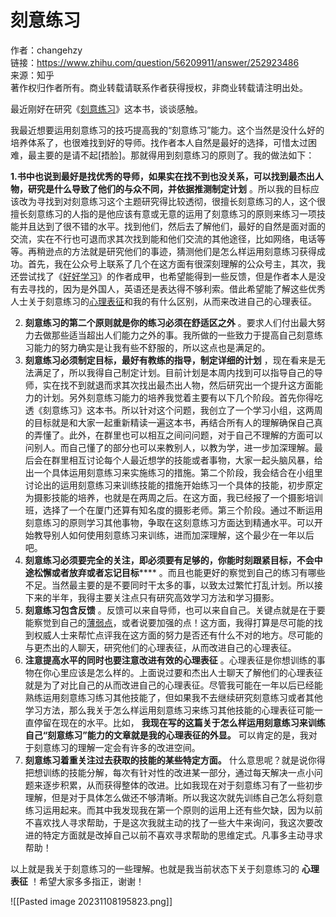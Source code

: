 # 刻意练习

作者：changehzy  
链接：https://www.zhihu.com/question/56209911/answer/252923486  
来源：知乎  
著作权归作者所有。商业转载请联系作者获得授权，非商业转载请注明出处。

最近刚好在研究《[刻意练习](https://www.zhihu.com/search?q=%E5%88%BB%E6%84%8F%E7%BB%83%E4%B9%A0&search_source=Entity&hybrid_search_source=Entity&hybrid_search_extra=%7B%22sourceType%22%3A%22answer%22%2C%22sourceId%22%3A252923486%7D)》这本书，谈谈感触。

我最近想要运用刻意练习的技巧提高我的“刻意练习”能力。这个当然是没什么好的培养体系了，也很难找到好的导师。找作者本人自然是最好的选择，可惜太过困难，最主要的是请不起[捂脸]。那就得用到刻意练习的原则了。我的做法如下：

 **1.书中也说到最好是找优秀的导师，如果实在找不到也没关系，可以找到最杰出人物，研究是什么导致了他们的与众不同，并依据推测制定计划** 。所以我的目标应该改为寻找到对刻意练习这个主题研究得比较透彻，很擅长刻意练习的人，这个很擅长刻意练习的人指的是他应该有意或无意的运用了刻意练习的原则来练习一项技能并且达到了很不错的水平。找到他们，然后去了解他们，最好的自然是面对面的交流，实在不行也可退而求其次找到能和他们交流的其他途径，比如网络，电话等等。再稍逊点的方法就是研究他们的事迹，猜测他们是怎么样运用刻意练习获得成功。首先，我在公众号上联系了几个在这方面有很深刻理解的公众号主，其次，我还尝试找了《[好好学习](https://www.zhihu.com/search?q=%E5%A5%BD%E5%A5%BD%E5%AD%A6%E4%B9%A0&search_source=Entity&hybrid_search_source=Entity&hybrid_search_extra=%7B%22sourceType%22%3A%22answer%22%2C%22sourceId%22%3A252923486%7D)》的作者成甲，也希望能得到一些反馈，但是作者本人是没有去寻找的，因为是外国人，英语还是表达得不够利索。借此希望能了解这些优秀人士关于刻意练习的[心理表征](https://www.zhihu.com/search?q=%E5%BF%83%E7%90%86%E8%A1%A8%E5%BE%81&search_source=Entity&hybrid_search_source=Entity&hybrid_search_extra=%7B%22sourceType%22%3A%22answer%22%2C%22sourceId%22%3A252923486%7D)和我的有什么区别，从而来改进自己的心理表征。

2. **刻意练习的第二个原则就是你的练习必须在舒适区之外** 。要求人们付出最大努力去做那些适当超出人们能力之外的事。我所做的一些致力于提高自己刻意练习能力的努力确实是让我有些不舒服的，所以这点也是满足的。
3. **刻意练习必须制定目标，最好有教练的指导，制定详细的计划** ，现在看来是无法满足了，所以我得自己制定计划。目前计划是本周内找到可以指导自己的导师，实在找不到就退而求其次找出最杰出人物，然后研究出一个提升这方面能力的计划。另外刻意练习能力的培养我觉着主要有以下几个阶段。首先你得吃透《刻意练习》这本书。所以针对这个问题，我创立了一个学习小组，这两周的目标就是和大家一起重新精读一遍这本书，再结合所有人的理解确保自己真的弄懂了。此外，在群里也可以相互之间问问题，对于自己不理解的方面可以问别人。而自己懂了的部分也可以来教别人，以教为学，进一步加深理解。最后会在群里相互讨论每个人最近想学的技能或者事物，大家一起头脑风暴，给出一个具体运用刻意练习来实施练习的措施。第二个阶段，我会结合在小组里讨论出的运用刻意练习来训练技能的措施开始练习一个具体的技能，初步原定为摄影技能的培养，也就是在两周之后。在这方面，我已经报了一个摄影培训班，选择了一个在厦门还算有知名度的摄影老师。第三个阶段。通过不断运用刻意练习的原则学习其他事物，争取在这刻意练习方面达到精通水平。可以开始教导别人如何使用刻意练习来训练，进而加深理解，这个最少在一年以后吧。
4. **刻意练习必须要完全的关注，即必须要有足够的**​**，你能时刻跟紧目标，不会中途松懈或者放弃或者忘记目标**​**** 。而且也能更好的察觉到自己的练习有哪些不足。当然最主要的是不要同时干太多的事，以致太过繁忙打乱计划。所以接下来的半年，我得主要关注点只有研究高效学习方法和学习摄影。
5. **刻意练习包含反馈** 。反馈可以来自导师，也可以来自自己。关键点就是在于要能察觉到自己的[薄弱点](https://www.zhihu.com/search?q=%E8%96%84%E5%BC%B1%E7%82%B9&search_source=Entity&hybrid_search_source=Entity&hybrid_search_extra=%7B%22sourceType%22%3A%22answer%22%2C%22sourceId%22%3A252923486%7D)，或者说要加强的点！这方面，我得打算是尽可能的找到权威人士来帮忙点评我在这方面的努力是否还有什么不对的地方。尽可能的与更杰出的人聊天，研究他们的心理表征，从而改进自己的心理表征。
6. **注意提高水平的同时也要注意改进有效的心理表征** 。心理表征是你想训练的事物在你心里应该是怎么样的。上面说过要和杰出人士聊天了解他们的心理表征就是为了对比自己的从而改进自己的心理表征。尽管我可能在一年以后已经能熟练运用刻意练习练习其他技能了，但如果我不去继续研究刻意练习或者其他学习方法，那么我关于怎么样运用刻意练习来练习其他技能的心理表征可能一直停留在现在的水平。比如， **我现在写的这篇关于怎么样运用刻意练习来训练自己“刻意练习”能力的文章就是我的心理表征的外显。** 可以肯定的是，我对于刻意练习的理解一定会有许多的改进空间。
7. **刻意练习着重关注过去获取的技能的某些特定方面。** 什么意思呢？就是说你得把想训练的技能分解，每次有针对性的改进某一部分，通过每天解决一点小问题来逐步积累，从而获得整体的改进。比如我现在对于刻意练习有了一些初步理解，但是对于具体怎么做还不够清晰。所以我这次就先训练自己怎么将刻意练习运用起来。而其中我发现我在第一个原则的运用上还有些欠缺，因为以前不喜欢找人寻求帮助，于是这次我就主动的找了一些大牛来询问，我这次要改进的特定方面就是改掉自己以前不喜欢寻求帮助的思维定式。凡事多主动寻求帮助！

以上就是我关于刻意练习的一些理解。也就是我当前状态下关于刻意练习的 **心理表征** ！希望大家多多指正，谢谢！

![[Pasted image 20231108195823.png]]
